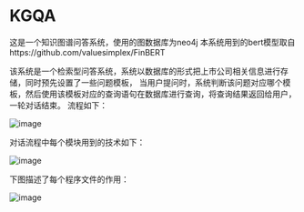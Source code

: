 # KGQA
这是一个知识图谱问答系统，使用的图数据库为neo4j
本系统用到的bert模型取自https://github.com/valuesimplex/FinBERT

该系统是一个检索型问答系统，系统以数据库的形式把上市公司相关信息进行存储，同时预先设置了一些问题模板，
当用户提问时，系统判断该问题对应哪个模板，然后使用该模板对应的查询语句在数据库进行查询，将查询结果返回给用户，一轮对话结束。
流程如下：

![image](https://user-images.githubusercontent.com/48402229/121984543-babafc80-cdc5-11eb-930b-9de75ca282dd.png)

对话流程中每个模块用到的技术如下：

![image](https://user-images.githubusercontent.com/48402229/121984924-6bc19700-cdc6-11eb-85e8-4140b7817926.png)

下图描述了每个程序文件的作用：

![image](https://user-images.githubusercontent.com/48402229/121984988-8562de80-cdc6-11eb-9dcf-541c43928f61.png)
